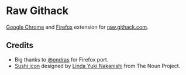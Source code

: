 # Raw Githack

[Google Chrome](https://chrome.google.com/webstore/detail/raw-githack/iichepgnbggmoaijfiphjodmhkbijmkf?hl=en) and [Firefox](https://addons.mozilla.org/cs/firefox/addon/raw-githack/) extension for [raw.githack.com](https://raw.githack.com/).

## Credits

- Big thanks to [@ondras](https://github.com/ondras) for Firefox port.
- [Sushi icon](http://thenounproject.com/noun/sushi/#icon-No14497) designed by [Linda Yuki Nakanishi](http://thenounproject.com/lnakanishi) from The Noun Project.
